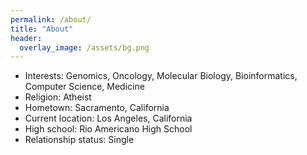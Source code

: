 ```yaml
---
permalink: /about/
title: "About"
header:
  overlay_image: /assets/bg.png
---
```


* Interests: Genomics, Oncology, Molecular Biology, Bioinformatics, Computer Science, Medicine
* Religion: Atheist
* Hometown: Sacramento, California
* Current location: Los Angeles, California
* High school: Rio Americano High School
* Relationship status: Single
